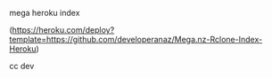 mega heroku index

(https://heroku.com/deploy?template=https://github.com/developeranaz/Mega.nz-Rclone-Index-Heroku)

cc dev

